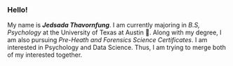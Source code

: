 ### Hello!

My name is **_Jedsada Thavornfung_**. I am currently majoring in *_B.S, Psychology_* at the University of Texas at Austin 🤘. Along with my degree, I am also pursuing _Pre-Heath and Forensics Science Certificates_. I am interested in Psychology and Data Science. Thus, I am trying to merge both of my interested together. 

<!--
**jedsadatha/jedsadatha** is a ✨ _special_ ✨ repository because its `README.md` (this file) appears on your GitHub profile.

Here are some ideas to get you started:

- 🔭 I’m currently working on ...
- 🌱 I’m currently learning ...
- 👯 I’m looking to collaborate on ...
- 🤔 I’m looking for help with ...
- 💬 Ask me about ...
- 📫 How to reach me: ...
- 😄 Pronouns: ...
- ⚡ Fun fact: ...
-->
